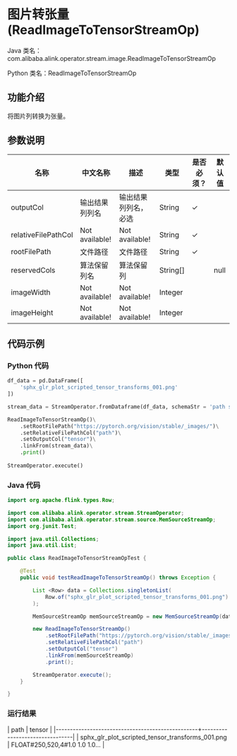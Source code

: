 # 图片转张量 (ReadImageToTensorStreamOp)
Java 类名：com.alibaba.alink.operator.stream.image.ReadImageToTensorStreamOp

Python 类名：ReadImageToTensorStreamOp


## 功能介绍

将图片列转换为张量。

## 参数说明

| 名称 | 中文名称 | 描述 | 类型 | 是否必须？ | 默认值 |
| --- | --- | --- | --- | --- | --- |
| outputCol | 输出结果列列名 | 输出结果列列名，必选 | String | ✓ |  |
| relativeFilePathCol | Not available! | Not available! | String | ✓ |  |
| rootFilePath | 文件路径 | 文件路径 | String | ✓ |  |
| reservedCols | 算法保留列名 | 算法保留列 | String[] |  | null |
| imageWidth | Not available! | Not available! | Integer |  |  |
| imageHeight | Not available! | Not available! | Integer |  |  |

## 代码示例

### Python 代码

```python
df_data = pd.DataFrame([
    'sphx_glr_plot_scripted_tensor_transforms_001.png'
])

stream_data = StreamOperator.fromDataframe(df_data, schemaStr = 'path string')

ReadImageToTensorStreamOp()\
    .setRootFilePath("https://pytorch.org/vision/stable/_images/")\
	.setRelativeFilePathCol("path")\
	.setOutputCol("tensor")\
    .linkFrom(stream_data)\
    .print()
    
StreamOperator.execute()

```
### Java 代码
```java
import org.apache.flink.types.Row;

import com.alibaba.alink.operator.stream.StreamOperator;
import com.alibaba.alink.operator.stream.source.MemSourceStreamOp;
import org.junit.Test;

import java.util.Collections;
import java.util.List;

public class ReadImageToTensorStreamOpTest {

	@Test
	public void testReadImageToTensorStreamOp() throws Exception {

		List <Row> data = Collections.singletonList(
			Row.of("sphx_glr_plot_scripted_tensor_transforms_001.png")
		);

		MemSourceStreamOp memSourceStreamOp = new MemSourceStreamOp(data, "path string");

		new ReadImageToTensorStreamOp()
			.setRootFilePath("https://pytorch.org/vision/stable/_images/")
			.setRelativeFilePathCol("path")
			.setOutputCol("tensor")
			.linkFrom(memSourceStreamOp)
			.print();

		StreamOperator.execute();
	}

}
```

### 运行结果

| path                                             | tensor                         |
|--------------------------------------------------+--------------------------------|
| sphx_glr_plot_scripted_tensor_transforms_001.png | FLOAT#250,520,4#1.0 1.0 1.0... |
